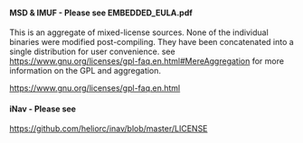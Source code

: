 #### MSD & IMUF - Please see EMBEDDED_EULA.pdf
This is an aggregate of mixed-license sources. None of the individual binaries were modified post-compiling. They have been concatenated into a single distribution for user convenience. see https://www.gnu.org/licenses/gpl-faq.en.html#MereAggregation for more information on the GPL and aggregation.

https://www.gnu.org/licenses/gpl-faq.en.html

#### iNav - Please see 
https://github.com/heliorc/inav/blob/master/LICENSE